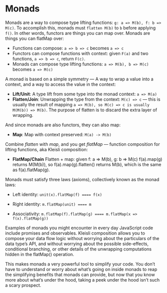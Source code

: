# Monads

Monads are a way to compose type lifting functions: `g: a => M(b), f: b => M(c)`. To accomplish this, monads must `flatten M(b)` to `b` before applying `f()`. In other words, functors are things you can map over. Monads are things you can flatMap over:

* Functions can compose: `a => b => c` becomes `a => c`
* Functors can compose functions with context: given `F(a)` and two functions, `a => b => c`, return `F(c)`.
* Monads can compose type lifting functions: `a => M(b), b => M(c)` becomes `a => M(c)`

A monad is based on a simple symmetry — A way to wrap a value into a context, and a way to access the value in the context:

* **Lift/Unit**: A type lift from some type into the monad context: `a => M(a)`
* **Flatten/Join**: Unwrapping the type from the context: `M(c) => c` — this is usually the result of mapping `a => M(b), so M(c) => c is usually M(M(b)) => M(b)`. The purpose of flatten is to discard the extra layer of wrapping.

And since monads are also functors, they can also map:

* **Map**: Map with context preserved: `M(a) -> M(b)`

Combine *flatten* with *map*, and you get *flatMap* — function composition for lifting functions, aka Kleisli composition:

* **FlatMap/Chain** Flatten + map: given f: a => M(b), g: b => M(c) f(a).map(g) returns M(M(b)), so f(a).map(g).flatten() returns M(b), which is the same as f(a).flatMap(g).

Monads must satisfy three laws (axioms), collectively known as the monad laws:

* Left identity: `unit(x).flatMap(f) ==== f(x)`

* Right identity: `m.flatMap(unit) ==== m`

* Associativity: `m.flatMap(f).flatMap(g) ==== m.flatMap(x => f(x).flatMap(g))`

Examples of monads you might encounter in every day JavaScript code include promises and observables. Kleisli composition allows you to compose your data flow logic without worrying about the particulars of the data type’s API, and without worrying about the possible side-effects, conditional branching, or other details of the unwrapping computations hidden in the flatMap() operation.

This makes monads a very powerful tool to simplify your code. You don’t have to understand or worry about what’s going on inside monads to reap the simplifying benefits that monads can provide, but now that you know more about what’s under the hood, taking a peek under the hood isn’t such a scary prospect.
